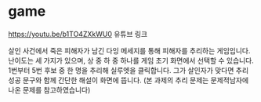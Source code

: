 # game
https://youtu.be/b1TO4ZXkWU0 유튜브 링크

살인 사건에서 죽은 피해자가 남긴 다잉 메세지를 통해 피해자를 추리하는 게임입니다. 
난이도는 세 가지가 있으며, 상 중 하 중 하나를 게임 초기 화면에서 선택할 수 있습니다. 
1번부터 5번 후보 중 한 명을 추리해 실루엣을 클릭합니다. 
그가 살인자가 맞다면 추리 성공 문구와 함께 간단한 해설이 화면에 뜹니다. 
(본 과제의 추리 문제는 문제적남자에 나온 문제를 참고하였습니다)
